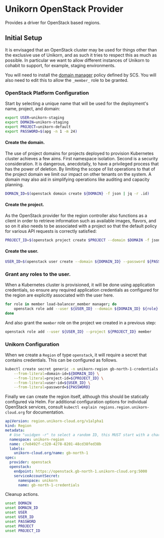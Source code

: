 # Unikorn OpenStack Provider

Provides a driver for OpenStack based regions.

## Initial Setup

It is envisaged that an OpenStack cluster may be used for things other than the exclusive use of Unikorn, and as such it tries to respect this as much as possible.
In particular we want to allow different instances of Unikorn to cohabit to support, for example, staging environments.

You will need to install the [domain manager](https://docs.scs.community/standards/scs-0302-v1-domain-manager-role/) policy defined by SCS.
You will also need to edit this to allow the `_member_` role to be granted.

### OpenStack Platform Configuration

Start by selecting a unique name that will be used for the deployment's name, project, and domain:

```bash
export USER=unikorn-staging
export DOMAIN=unikorn-staging
export PROJECT=unikorn-default
export PASSWORD=$(apg -n 1 -m 24)
```

#### Create the domain.
The use of project domains for projects deployed to provision Kubernetes cluster achieves a few aims.
First namespace isolation.
Second is a security consideration.
It is dangerous, anecdotally, to have a privileged process that has the power of deletion.
By limiting the scope of list operations to that of the project domain we limit our impact on other tenants on the system.
A domain may also aid in simplifying operations like auditing and capacity planning.

```bash
DOMAIN_ID=$(openstack domain create ${DOMAIN} -f json | jq -r .id)
```

#### Create the project.
As the OpenStack provider for the region controller also functions as a client in order to retrieve information such as available images, flavors, and so on it also needs to be associated with a project so that the default policy for various API requests is correctly satisfied:

```bash
PROJECT_ID=$(openstack project create $PROJECT --domain $DOMAIN -f json | jq -r .id)
```

#### Create the user.

```bash
USER_ID=$(openstack user create --domain ${DOMAIN_ID} --password ${PASSWORD} ${USER} -f json | jq -r .id)
```

### Grant any roles to the user.
When a Kubernetes cluster is provisioned, it will be done using application credentials, so ensure any required application credentials as configured for the region are explicitly associated with the user here.

```bash
for role in member load-balancer_member manager; do
	openstack role add --user ${USER_ID} --domain ${DOMAIN_ID} ${role}
done
```

And also grant the `member` role on the project we created in a previous step:

```bash
openstack role add --user ${USER_ID} --project ${PROJECT_ID} member
```

### Unikorn Configuration

When we create a `Region` of type `openstack`, it will require a secret that contains credentials.
This can be configured as follows.

```bash
kubectl create secret generic -n unikorn-region gb-north-1-credentials \
    --from-literal=domain-id=${DOMAIN_ID} \
    --from-literal=project-id=${PROJECT_ID} \
    --from-literal=user-id=${USER_ID} \
    --from-literal=password=${PASSWORD}
```

Finally we can create the region itself, although this should be statically configured via Helm.
For additional configuration options for individual OpenStack services, consult `kubectl explain regions.region.unikorn-cloud.org` for documentation.

```yaml
apiVersion: region.unikorn-cloud.org/v1alpha1
kind: Region
metadata:
  # Use "uuidgen -r" to select a random ID, this MUST start with a character a-f.
  namespace: unikorn-region
  name: c7e8492f-c320-4278-8201-48cd38fed38b
  labels:
    unikorn-cloud.org/name: gb-north-1
spec:
  provider: openstack
  openstack:
    endpoint: https://openstack.gb-north-1.unikorn-cloud.org:5000
    serviceAccountSecret:
      namespace: unikorn
      name: gb-north-1-credentials
```

Cleanup actions.

```bash
unset DOMAIN
unset DOMAIN_ID
unset USER
unset USER_ID
unset PASSWORD
unset PROJECT
unset PROJECT_ID
```
